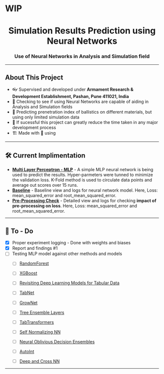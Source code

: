 # WIP
<h1 align="center">Simulation Results Prediction using Neural Networks</h1>
<h3 align="center">Use of Neural Networks in Analysis and Simulation field</h3>

---
## About This Project
- 👓 Supervised and developed under **Armament Research & Development Establishment, Pashan, Pune 411021, India**
- 🔭 Checking to see if using Neural Networks are capable of aiding in Analysis and Simulation fields
- 🔮 Predicting prenetration index of ballistics on different materials, but using only limited simulation data
- 🌱 If sucessful this project can greatly reduce the time taken in any major development process
- 🏗️ Made with 💖 using <img height="16" width="16" src="https://cdn.simpleicons.org/pytorch" style="vertical-align: bottom;"/>

---

## 🛠 Current Implimentation

- **[Multi Layer Perceptron - MLP](LINK)** - A simple MLP neural network is being used to predict the results. Hyper-parmeters were tunned to minimize the validation loss. K-Fold method is used to circulate data points and average out scores over 15 runs.
- **[Baseline](https://wandb.ai/wrongcolor/HVIS_Baseline?workspace=user-wrongcolor)** - Baseline view and logs for neural network model. Here, Loss: mean_squared_error and root_mean_squared_error.
- **[Pre-Processing Check](https://wandb.ai/wrongcolor/HVIS_PreProcessingCheck?workspace=user-wrongcolor)** - Detailed view and logs for checking **impact of pre-processing on loss**. Here, Loss: mean_squared_error and root_mean_squared_error.

---

## 💪 To - Do

- [x] Proper experiment logging - Done with weights and biases <img height="16" width="16" src="https://cdn.simpleicons.org/weightsandbiases" style="vertical-align: bottom;"/>
- [x] Report and findings #1
- [ ] Testing MLP model against other methods and models
    - [ ] [RandomForest](https://scikit-learn.org/stable/modules/generated/sklearn.ensemble.RandomForestClassifier.html)
    - [ ] [XGBoost](https://xgboost.readthedocs.io/en/stable/index.html)
    - [ ] [Revisiting Deep Learning Models for Tabular Data](https://wandb.ai/sauravm/RTDL/reports/Revisiting-Deep-Learning-Models-for-Tabular-Data--VmlldzoxNDE1Njk0)
    - [ ] [TabNet](https://www.aaai.org/AAAI21Papers/AAAI-1063.ArikS.pdf)
    - [ ] [GrowNet](https://arxiv.org/abs/2002.07971)
    - [ ] [Tree Ensemble Layers](https://arxiv.org/abs/2002.07772v2)
    - [ ] [TabTransformers](https://arxiv.org/abs/2012.06678)
    - [ ] [Self Normalizing NN](https://arxiv.org/abs/1706.02515v5)
    - [ ] [Neural Oblivious Decision Ensembles](https://arxiv.org/abs/1909.06312)
    - [ ] [AutoInt](https://arxiv.org/abs/1810.11921v2)
    - [ ] [Deep and Cross NN](https://dl.acm.org/doi/pdf/10.1145/3124749.3124754)


---

